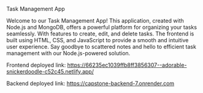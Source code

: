Task Management App

Welcome to our Task Management App! This application, created with Node.js and MongoDB, 
offers a powerful platform for organizing your tasks seamlessly. With features to create, 
edit, and delete tasks. The frontend is built using HTML, CSS, and JavaScript to provide a 
smooth and intuitive user experience. Say goodbye to scattered notes and hello to 
efficient task management with our Node.js-powered solution.

Frontend deployed link: https://66235ec1039ffb8ff3856307--adorable-snickerdoodle-c52c45.netlify.app/

Backend deployed link: https://capstone-backend-7.onrender.com





